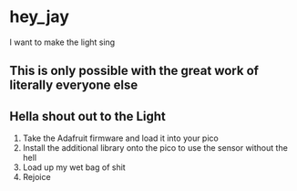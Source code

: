 # hey_jay
I want to make the light sing

## This is only possible with the great work of literally everyone else

## Hella shout out to the Light
1. Take the Adafruit firmware and load it into your pico
1. Install the additional library onto the pico to use the sensor without the hell
1. Load up my wet bag of shit
1. Rejoice

